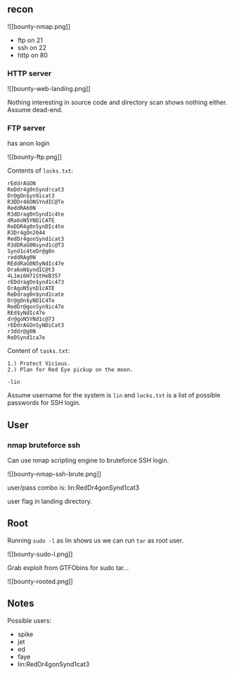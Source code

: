 ## recon

![[bounty-nmap.png]]

- ftp on 21
- ssh on 22
- http on 80

### HTTP server
![[bounty-web-landing.png]]

Nothing interesting in source code and directory scan shows nothing either. Assume dead-end.

### FTP server

has anon login

![[bounty-ftp.png]]

Contents of `locks.txt`:

```ascii
rEddrAGON
ReDdr4g0nSynd!cat3
Dr@gOn$yn9icat3
R3DDr46ONSYndIC@Te
ReddRA60N
R3dDrag0nSynd1c4te
dRa6oN5YNDiCATE
ReDDR4g0n5ynDIc4te
R3Dr4gOn2044
RedDr4gonSynd1cat3
R3dDRaG0Nsynd1c@T3
Synd1c4teDr@g0n
reddRAg0N
REddRaG0N5yNdIc47e
Dra6oN$yndIC@t3
4L1mi6H71StHeB357
rEDdragOn$ynd1c473
DrAgoN5ynD1cATE
ReDdrag0n$ynd1cate
Dr@gOn$yND1C4Te
RedDr@gonSyn9ic47e
REd$yNdIc47e
dr@goN5YNd1c@73
rEDdrAGOnSyNDiCat3
r3ddr@g0N
ReDSynd1ca7e
```

Content of `tasks.txt`:

```ascii
1.) Protect Vicious.
2.) Plan for Red Eye pickup on the moon.

-lin
```

Assume username for the system is `lin` and `locks.txt` is a list of possible passwords for SSH login.

## User

### nmap bruteforce ssh

Can use nmap scripting engine to bruteforce SSH login.

![[bounty-nmap-ssh-brute.png]]

user/pass combo is: lin:RedDr4gonSynd1cat3

user flag in landing directory.

## Root

Running `sudo -l` as lin shows us we can run `tar` as root user.

![[bounty-sudo-l.png]]

Grab exploit from GTFObins for sudo tar...

![[bounty-rooted.png]]

## Notes

Possible users:

-	spike
-	jet
-	ed
-	faye
-	lin:RedDr4gonSynd1cat3

